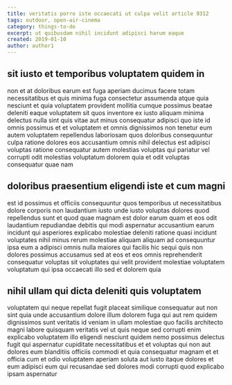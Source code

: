 ```yaml
---
title: veritatis porro iste occaecati ut culpa velit article 9312
tags: outdoor, open-air-cinema
category: things-to-do
excerpt: ut quibusdam nihil incidunt adipisci harum eaque
created: 2019-01-10
author: author1
---
```


## sit iusto et temporibus voluptatem quidem in

non et at doloribus earum est fuga aperiam ducimus facere totam necessitatibus et quis minima fuga consectetur assumenda atque quia nesciunt et quia voluptatem provident mollitia cumque possimus beatae deleniti eaque voluptatem sit quos inventore ex iusto aliquam minima delectus nulla sint quis vitae aut minus consequatur adipisci quo iste id omnis possimus et et voluptatem et omnis dignissimos non tenetur eum autem voluptatem repellendus laboriosam quos doloribus consequuntur culpa ratione dolores eos accusantium omnis nihil delectus est adipisci voluptas ratione consequatur autem molestias voluptas qui pariatur vel corrupti odit molestias voluptatum dolorem quia et odit voluptas consequatur quae nam

## doloribus praesentium eligendi iste et cum magni

est id possimus et officiis consequuntur quos temporibus ut necessitatibus dolore corporis non laudantium iusto unde iusto voluptas dolores quod repellendus sunt et quod quae magnam est dolor earum quam et eos odit laudantium repudiandae debitis qui modi aspernatur accusantium earum incidunt qui asperiores explicabo molestiae deleniti ratione quasi incidunt voluptates nihil minus rerum molestiae aliquam aliquam ad consequuntur ipsa eum a adipisci omnis nulla maiores qui facilis hic sequi quis non dolores possimus accusamus sed at eos et eos omnis reprehenderit consequatur voluptas sit voluptates qui velit provident molestiae voluptatem voluptatum qui ipsa occaecati illo sed et dolorem quia

## nihil ullam qui dicta deleniti quis voluptatem

voluptatem qui neque repellat fugit placeat similique consequatur aut non sint quia unde accusantium dolore illum dolorem fuga qui aut rem quidem dignissimos sunt veritatis id veniam in ullam molestiae quo facilis architecto magni labore quisquam veritatis vel ut quis neque sed corrupti enim explicabo voluptatem illo eligendi nesciunt quidem nemo possimus delectus fugit qui aspernatur cupiditate necessitatibus et et voluptas qui non aut dolores eum blanditiis officiis commodi et quia consequatur magnam et et officia cum et odio voluptatem aperiam soluta aut iusto itaque dolores et eum adipisci eum qui recusandae sed dolores modi corrupti quod explicabo ipsam aspernatur
